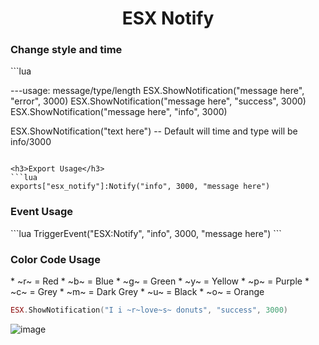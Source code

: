 <h1 align="center">ESX Notify</h1>

<h3>Change style and time</h3>
```lua

---usage: message/type/length
ESX.ShowNotification("message here", "error", 3000)
ESX.ShowNotification("message here", "success", 3000)
ESX.ShowNotification("message here", "info", 3000)

ESX.ShowNotification("text here") -- Default will time and type will be info/3000

```

<h3>Export Usage</h3>
```lua
exports["esx_notify"]:Notify("info", 3000, "message here")
```

<h3>Event Usage</h3>
```lua
TriggerEvent("ESX:Notify", "info", 3000, "message here")
```

<h3>Color Code Usage</h3>
* ~r~ = Red
* ~b~ = Blue
* ~g~ = Green
* ~y~ = Yellow
* ~p~ = Purple
* ~c~ = Grey
* ~m~ = Dark Grey
* ~u~ = Black
* ~o~ = Orange

```lua
ESX.ShowNotification("I i ~r~love~s~ donuts", "success", 3000)
```

<img src="https://imgur.com/gsNwFO3.png" alt="image">
